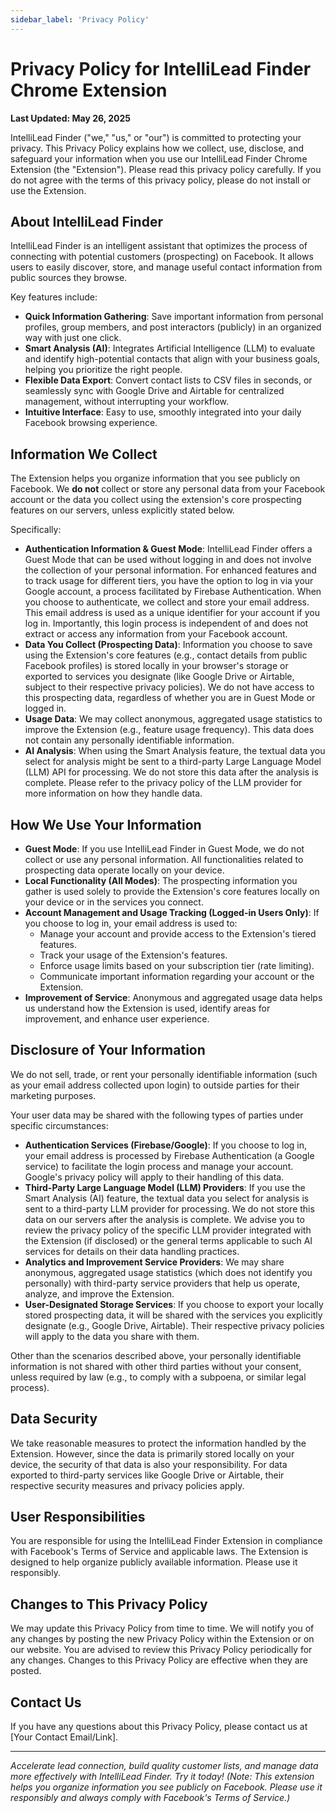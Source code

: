 ```yaml
---
sidebar_label: 'Privacy Policy'
---
```


# Privacy Policy for IntelliLead Finder Chrome Extension

**Last Updated: May 26, 2025**

IntelliLead Finder ("we," "us," or "our") is committed to protecting your privacy. This Privacy Policy explains how we collect, use, disclose, and safeguard your information when you use our IntelliLead Finder Chrome Extension (the "Extension"). Please read this privacy policy carefully. If you do not agree with the terms of this privacy policy, please do not install or use the Extension.

## About IntelliLead Finder

IntelliLead Finder is an intelligent assistant that optimizes the process of connecting with potential customers (prospecting) on Facebook. It allows users to easily discover, store, and manage useful contact information from public sources they browse.

Key features include:
- **Quick Information Gathering**: Save important information from personal profiles, group members, and post interactors (publicly) in an organized way with just one click.
- **Smart Analysis (AI)**: Integrates Artificial Intelligence (LLM) to evaluate and identify high-potential contacts that align with your business goals, helping you prioritize the right people.
- **Flexible Data Export**: Convert contact lists to CSV files in seconds, or seamlessly sync with Google Drive and Airtable for centralized management, without interrupting your workflow.
- **Intuitive Interface**: Easy to use, smoothly integrated into your daily Facebook browsing experience.

## Information We Collect

The Extension helps you organize information that you see publicly on Facebook. We **do not** collect or store any personal data from your Facebook account or the data you collect using the extension's core prospecting features on our servers, unless explicitly stated below.

Specifically:
- **Authentication Information & Guest Mode**: IntelliLead Finder offers a Guest Mode that can be used without logging in and does not involve the collection of your personal information. For enhanced features and to track usage for different tiers, you have the option to log in via your Google account, a process facilitated by Firebase Authentication. When you choose to authenticate, we collect and store your email address. This email address is used as a unique identifier for your account if you log in. Importantly, this login process is independent of and does not extract or access any information from your Facebook account.
- **Data You Collect (Prospecting Data)**: Information you choose to save using the Extension's core features (e.g., contact details from public Facebook profiles) is stored locally in your browser's storage or exported to services you designate (like Google Drive or Airtable, subject to their respective privacy policies). We do not have access to this prospecting data, regardless of whether you are in Guest Mode or logged in.
- **Usage Data**: We may collect anonymous, aggregated usage statistics to improve the Extension (e.g., feature usage frequency). This data does not contain any personally identifiable information.
- **AI Analysis**: When using the Smart Analysis feature, the textual data you select for analysis might be sent to a third-party Large Language Model (LLM) API for processing. We do not store this data after the analysis is complete. Please refer to the privacy policy of the LLM provider for more information on how they handle data.

## How We Use Your Information

- **Guest Mode**: If you use IntelliLead Finder in Guest Mode, we do not collect or use any personal information. All functionalities related to prospecting data operate locally on your device.
- **Local Functionality (All Modes)**: The prospecting information you gather is used solely to provide the Extension's core features locally on your device or in the services you connect.
- **Account Management and Usage Tracking (Logged-in Users Only)**: If you choose to log in, your email address is used to:
    - Manage your account and provide access to the Extension's tiered features.
    - Track your usage of the Extension's features.
    - Enforce usage limits based on your subscription tier (rate limiting).
    - Communicate important information regarding your account or the Extension.
- **Improvement of Service**: Anonymous and aggregated usage data helps us understand how the Extension is used, identify areas for improvement, and enhance user experience.

## Disclosure of Your Information

We do not sell, trade, or rent your personally identifiable information (such as your email address collected upon login) to outside parties for their marketing purposes.

Your user data may be shared with the following types of parties under specific circumstances:

- **Authentication Services (Firebase/Google)**: If you choose to log in, your email address is processed by Firebase Authentication (a Google service) to facilitate the login process and manage your account. Google's privacy policy will apply to their handling of this data.
- **Third-Party Large Language Model (LLM) Providers**: If you use the Smart Analysis (AI) feature, the textual data you select for analysis is sent to a third-party LLM provider for processing. We do not store this data on our servers after the analysis is complete. We advise you to review the privacy policy of the specific LLM provider integrated with the Extension (if disclosed) or the general terms applicable to such AI services for details on their data handling practices.
- **Analytics and Improvement Service Providers**: We may share anonymous, aggregated usage statistics (which does not identify you personally) with third-party service providers that help us operate, analyze, and improve the Extension.
- **User-Designated Storage Services**: If you choose to export your locally stored prospecting data, it will be shared with the services you explicitly designate (e.g., Google Drive, Airtable). Their respective privacy policies will apply to the data you share with them.

Other than the scenarios described above, your personally identifiable information is not shared with other third parties without your consent, unless required by law (e.g., to comply with a subpoena, or similar legal process).

## Data Security

We take reasonable measures to protect the information handled by the Extension. However, since the data is primarily stored locally on your device, the security of that data is also your responsibility. For data exported to third-party services like Google Drive or Airtable, their respective security measures and privacy policies apply.

## User Responsibilities

You are responsible for using the IntelliLead Finder Extension in compliance with Facebook's Terms of Service and applicable laws. The Extension is designed to help organize publicly available information. Please use it responsibly.

## Changes to This Privacy Policy

We may update this Privacy Policy from time to time. We will notify you of any changes by posting the new Privacy Policy within the Extension or on our website. You are advised to review this Privacy Policy periodically for any changes. Changes to this Privacy Policy are effective when they are posted.

## Contact Us

If you have any questions about this Privacy Policy, please contact us at [Your Contact Email/Link].

---

*Accelerate lead connection, build quality customer lists, and manage data more effectively with IntelliLead Finder. Try it today! (Note: This extension helps you organize information you see publicly on Facebook. Please use it responsibly and always comply with Facebook's Terms of Service.)*
